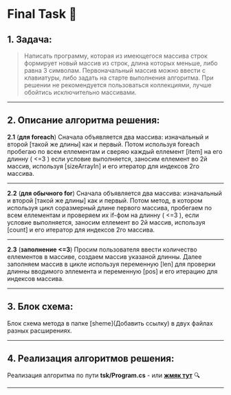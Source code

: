 # Final Task :hammer:

## **1. Задача:** 
> Написать программу, которая из имеющегося массива строк формирует новый массив из строк, длина которых меньше, либо равна 3 символам. Первоначальный массив можно ввести с клавиатуры, либо задать на старте выполнения алгоритма. При решении не рекомендуется пользоваться коллекциями, лучше обойтись исключительно массивами.
***
## **2. Описание алгоритма решения:**
**2.1** (**для foreach**)
Сначала объявляется два массива: изначальный и второй [такой же длины] как и первый. Потом используя foreach пробегаю по всем еллементам и сверяю каждый еллемент [item] на его длинну ( <=3 ) если условие выполняется, заносим еллемент во 2й массив, используя [sizeArrayIn] и его итератор для индексов 2го массива.

***
**2.2** (**для обычного for**) 
Сначала объявляется два массива: изначальный и второй [такой же длины] как и первый. Потом метод, в котором используя цикл соразмерный длине первого массива, пробегаем по всем еллементам и проверяем их if-фом на длинну ( <=3 ), если условие выполняется, заносим еллемент во 2й массив, используя [count] и его итератор для индексов 2го массива. 
***
**2.3** (**заполнение <=3**) 
Просим пользователя ввести количество еллементов в массиве, создаем массив указаной длинны. Далее заполняем массив в цикле используя переменную [len] для проверки длинны вводимого эллемента и переменную [pos] и его итерацию для индексов массива.
***

## **3. Блок схема:**
Блок схема метода в папке [sheme](Добавить ссылку) в двух файлах разных расширениях.
***

## **4. Реализация алгоритмов решения:**
Реализация алгоритма по пути **tsk/Program.cs** - или [**жмяк тут**](https://github.com/YouJhin-Exception/Final_tsk/blob/main/tsk/Program.cs) :mag: 
***

